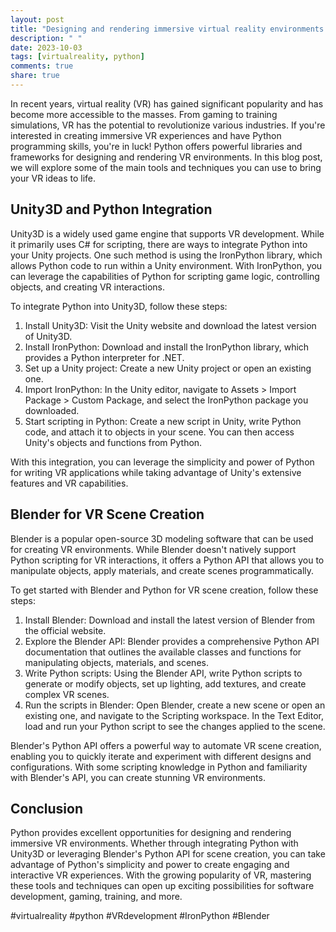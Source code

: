 ```yaml
---
layout: post
title: "Designing and rendering immersive virtual reality environments with Python"
description: " "
date: 2023-10-03
tags: [virtualreality, python]
comments: true
share: true
---
```


In recent years, virtual reality (VR) has gained significant popularity and has become more accessible to the masses. From gaming to training simulations, VR has the potential to revolutionize various industries. If you're interested in creating immersive VR experiences and have Python programming skills, you're in luck! Python offers powerful libraries and frameworks for designing and rendering VR environments. In this blog post, we will explore some of the main tools and techniques you can use to bring your VR ideas to life.

## Unity3D and Python Integration

Unity3D is a widely used game engine that supports VR development. While it primarily uses C# for scripting, there are ways to integrate Python into your Unity projects. One such method is using the IronPython library, which allows Python code to run within a Unity environment. With IronPython, you can leverage the capabilities of Python for scripting game logic, controlling objects, and creating VR interactions.

To integrate Python into Unity3D, follow these steps:

1. Install Unity3D: Visit the Unity website and download the latest version of Unity3D.
2. Install IronPython: Download and install the IronPython library, which provides a Python interpreter for .NET.
3. Set up a Unity project: Create a new Unity project or open an existing one.
4. Import IronPython: In the Unity editor, navigate to Assets > Import Package > Custom Package, and select the IronPython package you downloaded.
5. Start scripting in Python: Create a new script in Unity, write Python code, and attach it to objects in your scene. You can then access Unity's objects and functions from Python.

With this integration, you can leverage the simplicity and power of Python for writing VR applications while taking advantage of Unity's extensive features and VR capabilities.

## Blender for VR Scene Creation

Blender is a popular open-source 3D modeling software that can be used for creating VR environments. While Blender doesn't natively support Python scripting for VR interactions, it offers a Python API that allows you to manipulate objects, apply materials, and create scenes programmatically.

To get started with Blender and Python for VR scene creation, follow these steps:

1. Install Blender: Download and install the latest version of Blender from the official website.
2. Explore the Blender API: Blender provides a comprehensive Python API documentation that outlines the available classes and functions for manipulating objects, materials, and scenes.
3. Write Python scripts: Using the Blender API, write Python scripts to generate or modify objects, set up lighting, add textures, and create complex VR scenes.
4. Run the scripts in Blender: Open Blender, create a new scene or open an existing one, and navigate to the Scripting workspace. In the Text Editor, load and run your Python script to see the changes applied to the scene.

Blender's Python API offers a powerful way to automate VR scene creation, enabling you to quickly iterate and experiment with different designs and configurations. With some scripting knowledge in Python and familiarity with Blender's API, you can create stunning VR environments.

## Conclusion

Python provides excellent opportunities for designing and rendering immersive VR environments. Whether through integrating Python with Unity3D or leveraging Blender's Python API for scene creation, you can take advantage of Python's simplicity and power to create engaging and interactive VR experiences. With the growing popularity of VR, mastering these tools and techniques can open up exciting possibilities for software development, gaming, training, and more.

#virtualreality #python #VRdevelopment #IronPython #Blender